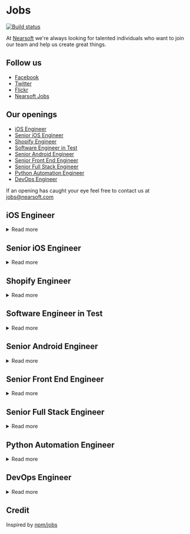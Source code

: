 # Jobs

[![Build status](https://img.shields.io/travis/Nearsoft/jobs.svg)](https://travis-ci.org/Nearsoft/jobs)

At [Nearsoft](https://nearsoft.com) we're always looking for talented individuals who want to join our team and help us create great things.

## Follow us

* [Facebook](https://www.facebook.com/NearsoftInc)
* [Twitter](https://twitter.com/nearsoft)
* [Flickr](https://www.flickr.com/photos/nearsoft)
* [Nearsoft Jobs](http://nearsoftjobs.com)

## Our openings

<!-- yaspeller ignore:start -->


* [iOS Engineer](#ios-engineer)
* [Senior iOS Engineer](#senior-ios-engineer)
* [Shopify Engineer](#shopify-engineer)
* [Software Engineer in Test](#software-engineer-in-test)
* [Senior Android Engineer](#senior-android-engineer)
* [Senior Front End Engineer](#senior-front-end-engineer)
* [Senior Full Stack Engineer](#senior-full-stack-engineer)
* [Python Automation Engineer](#python-automation-engineer)
* [DevOps Engineer](#devops-engineer)

<!-- yaspeller ignore:end -->

If an opening has caught your eye feel free to contact us at jobs@nearsoft.com


## iOS Engineer 

<details><summary>Read more</summary>

We are looking for an iOS Developer with more than 3 years of experience.

### Responsibilities 

* Maintain and develop new features
* Published apps in different platforms 
* Maintain and update the system
* Testing Apps in the Hardware (barcode, scanner, printer, etc.) 

### Must have experience with: 

* Swift 4 & 5
* Core Data
* Keychain
* User defaults
* Unit Testing con Quick/Nimble
* URLSession
* Alamofire  

### Nice to have: 

* Fastlane
* RXSwift
* Pusher
* Travis CI
* Jenkins
* Cocoa Pods
* Charles Proxy
* Bugsnag

<!-- yaspeller ignore:start -->
###### *ACM*
<!-- yaspeller ignore:end -->
</details>


## Senior iOS Engineer 

<details><summary>Read more</summary>
  
### What is the Senior iOS Engineer role?

We are looking for a stellar and passionate Senior iOS Engineer to work on our mobile app development. You’ll be working across multiple teams from platform engineers to designers and data scientists. You’ll be helping to redesign our mobile app to delight our users while transparently capturing the human-computer interaction patterns that drive the platform. Your work will support AI algorithms that identify patterns of brain activity from human-computer interactions and predict the impact that different interventions have on neuropsychological function.
This is a unique opportunity to be part of an exceptional company that is transforming how we diagnose and treat brain disorders affecting hundreds of millions of people globally by applying some of the most innovative techniques in artificial intelligence.

### What yo will be doing:

* iOS architecture planning and implementation
* Design and implement major pieces of functionality in iOS apps
* Interface with internal and external design teams to translate UX and visual designs into application code
* Contribute to developing a culture of testing and quality within the team
* Collaborate with QA team in implementing and maintaining test automation
* Continuously discover, evaluate and implement new technologies or services to maximize development efficiency
* And you will feel good about your work knowing that what you do will make a real difference in the life of someone suffering from a mental or brain disorder

### Who you are:

* You feel good about your work knowing that what you do will affect the lives of millions of people around the world
* Entrepreneurial and eager to thrive in a startup environment
* Strong communicator (oral and written)
* A good person, highly ethical and accepting of others

### Your background and skills:

* An amazing developer; technical challenges of all types excite you
* Excellent knowledge of the mobile landscape, architectures, trends and emerging technologies
* Highly experienced in Objective-C and Swift
* Experience in writing multi-threaded asynchronous code
* Have published two or more iOS apps in the app store
* Proven track record of delivering on tight schedules
* Experience and interest in Android development is a plus!
 B.S. in Computer Science or related field with 6+ years of professional software development experience including 3+ years of iOS app development

Join us in our journey to transform the future of brain health!

<!-- yaspeller ignore:start -->
###### *MND*
<!-- yaspeller ignore:end -->
</details>

## Shopify Engineer 

<details><summary>Read more</summary>
  
### Key Responsibilities

* Develop websites for client and internal projects
* Consult on client project goals (technology stack, development workflow, QA process, deployment strategy, etc.)
* Handle multiple client and internal projects simultaneously

### Duties

* Working with UX and designers to produce tight, forward-thinking, responsive and scalable front-end experiences
* Building out custom Shopify themes and modifying pre-existing themes depending on the scope of the project
* Working with Project Management to scope new functionality requests and supporting Sales to scope new projects

### Requirements

* Minimum of 2+ years experience working within the Shopify Plus platform, including knowledge of Slate / Themekit or similar
* 2+ years working with modern technologies such as HTML5 and CSS3 experience
* 2+ years experience working with Liquid, JavaScript, jQuery and AJAX as necessary
* Knowledge of Shopify Ajax API a plus, as well as experience configuring third party apps
* Superb troubleshooting and debugging skills

<!-- yaspeller ignore:start -->
###### *3RD*
<!-- yaspeller ignore:end -->
</details>
</details>


## Software Engineer in Test

<details><summary>Read more</summary>

### What is the Software Engineer in Test role?

Our service depends on accurate data collection across a wide variety of mobile platforms. We
are looking for a stellar and passionate Software Engineer in Test to perform manual testing of
our mobile and web applications to ensure consistent data capture and correct functionality. In
this role you will actively participate in manual testing and application troubleshooting. You will
need to understand how the client applications use backend services to deliver their
functionality. You will use this understanding to set up specific test scenarios and to help
identify the root cause of defects. As time permits, you will also contribute to automation by
implementing new test cases in an existing automation framework.
Our ideal candidate is a bright and motivated Engineer who is excited about shipping quality
products and eager to apply their experience with manual and automated testing for native
Android and iOS apps. This is a great opportunity for someone who wants to learn and grow as
they are contributing to the quality of our products.

### What you will be doing:

* Writing new test cases or modifying existing to cover new or changed functionality
* Defining test requirements, test strategies and test designs
* Conducting manual testing on mobile, web and back end
* Automating test cases and adding to an existing automation suite
* Manage multiple priorities and tasks in a dynamic work environment

### Who you are:

* You feel good about your work knowing that what you do will affect the lives of millions of people around the world
* Entrepreneurial and eager to thrive in a startup environment
* Strong communicator (oral and written)
* A good person, highly ethical and accepting of others

### Your background and skills:

* Delivering quality products across a wide range of running environments excites you
* You are familiar with manual testing and eager to learn and grow to perform test
automation, test design, development and execution
* Experience with API testing
* Experience with Black box testing
* Experience with Mobile automation testing using Espresso - MUST
* Using Charles proxy, Xcode and Android Studio to follow device activity
* Familiar with GIT & Jira
* Basic knowledge with bash scripting
* Basic knowledge with MongoDB
* Basic knowledge with Xcode and Android Studio
* Working knowledge of Cloud technologies (AWS EC2, Docker) is a plus
* Experience with CI/CD (Jenkins, TeamCity, Bamboo, Fastlane etc.) is a plus
* Strong aptitude for learning new technologies
* You use judgment in selecting methods, techniques and evaluation criteria for
successful results
* B.S. in Computer Science or related field OR equivalent experience
* 2-3 years of experience in testing. Ideally, you’ve had an Internship or two while in school.

 <!-- yaspeller ignore:start -->
###### *MND*
<!-- yaspeller ignore:end -->
</details>


## Senior Android Engineer

<details><summary>Read more</summary>

### Tech Skills

* Experience with Kotlin.
* Solid understanding of MVVM.
* Experience with Kotlin Coroutines is preferred.
* Experience with Clean Architecture is preferred.
  
  <!-- yaspeller ignore:start -->
###### *TA*
<!-- yaspeller ignore:end -->
</details>


## Senior Front End Engineer

<details><summary>Read more</summary>

We have an amazing opportunity to work in Hermosillo, Sonora. 

### Tech stack

* HTML5
* CSS3
* JavaScript
* React/Redux
* Angular
* ES5 and ES6
* Web Services and RESTful APIs

### Requirements

* 6+ years of UI development experience
* Development experience with HTML5, CSS3, and JavaScript, and on working on applications with backend and database components
* Experience with JavaScript libraries and frameworks such as React/Redux, Angular, ES5, ES6, and knowledge of how to use and optimize them
* Experience in development of, and/or integration with web services and RESTful APIs
* Experience with source control tools, unit test development and performing code reviews

### Desired Experience:

* Willingness and ability to quickly learn new technologies and frameworks. Demonstrate the ability to research, explain reasons and make informed technology choices.
* Strong understanding of APIs, databases and at least one server-side language (Python, Java, Go)
* Hands on experience working with visualization libraries such as D3.js, plotly.js and/or web.gl
* Familiarity with unit testing frameworks such as Jest, Enzyme, Mocha, Selenium or Cypress
* Good understanding of CI / CD processes and cloud-based deployments

<!-- yaspeller ignore:start -->
###### *BL*
<!-- yaspeller ignore:end -->
</details>


## Senior Full Stack Engineer

<details><summary>Read more</summary>
  
### What you’ll be doing:

* Create REST based microservices and APIs to support mobile and web applications
* Contribute to developing a culture of testing and quality within the team
* Collaborate with QA team in implementing and maintaining test automation
* Continuously discover, evaluate and implement new technologies or services to maximize development efficiency

### Who you are:

* You feel good about your work knowing that what you do will affect the lives of millions of people around the world
* Entrepreneurial and eager to thrive in a startup environment
* Strong communicator
* A good person, highly ethical and accepting of others
* Self-motivated and willing to learn new things and take on new challenges
 
### Your background and skills:

* Preferably fluent in TypeScript/Node.js; Java/Spring/Spring Boot a plus
* Experienced with MongoDB, NoSQL technologies
* Docker experience a plus
* Experienced with service design patterns, multithreading, scalability and performance
* Excellent knowledge of algorithms and data structures
* Familiarity with cloud architectural patterns and microservices, message queues, container orchestration, etc.
* Experience developing and supporting production code
* Able to collaborate with appropriate resources to prepare design create technical design, slicing and sizing of new features and function
* Clear and concise communication skills
* Proven track record of delivering on tight schedule
* B.S. in Computer Science or related field OR equivalent experience
* 6+ years of full-stack software engineering experience developing user-facing features and systems

<!-- yaspeller ignore:start -->
###### *MND*
<!-- yaspeller ignore:end -->

</details>


## Python Automation Engineer

<details><summary>Read more</summary>

* 3-5 years experience in Software Quality with strong demonstrable automation skills in Selenium, Python, PHP or a scripting language used for test regression
* Ability to not only automation, but manually test and apply manual tests to regression scripts quickly and seamlessly to sprint tasks
* Junior/Mid-level Agile experience working with onsite and offsite teams within an Agile development life-cycle
* Experience leading a small, agile quality team across multiple teams and sprints
* Believe in working with other SCRUM teams and context switching when the team and business needs call for the help

<!-- yaspeller ignore:start -->
###### *CT*
<!-- yaspeller ignore:end -->

</details>


## DevOps Engineer

<details><summary>Read more</summary>

### Requirements

* Enterprise public cloud experience with AWS
* Experience writing automation scripts such as Python, Java, Bash, Ruby, Powershell etc.
* Experience working with and coding automated configuration and infrastructure deployment management tools such as Puppet, Chef, Salt, Ansible etc.
* Experience implementing systems and application performance monitoring tools (AppDynamics, New Relic, Sensu, Zenoss, Nagios, etc.); Emphasis on developing custom systems and application monitors
* Hands-on experience with operating system administration and tuning including Linux/Unix and/or Microsoft Operating Systems is required
* Hands-on experience implementing centralized log aggregation and search frameworks such as Splunk, ELK, etc.
* Experience with source control management and how they are used in delivery (Git/TFS/CVS) and conforming to Development organization's SDLC standards
* Strong technical and troubleshooting skills to evaluate, recommend and support new technology as it relates to Web-based applications
* Comfort with facilitating collaboration, open communication and reaching across functional borders
* Prior deployment experience working with software development life-cycle and methodology are strongly desired
* Must be a self-starter and motivated to work with people to get the task accomplished, sometimes with minimal supervision
* High level of customer responsiveness, excellent documentation and communication skills and attention to detail

### Preferences

* Minimum 2 years experience configuration and maintaining network and system security: firewalls (including WAF), security logs and audits, proxies, DMZ
* Minimum 2 years experience with networking principles: routing, naming services, port-mapping, protocols, network address translation, DHCP, IP chaining, etc.
* Experience installing, configuring, and tuning application messaging technologies such as ActiveMQ, JMS, RabbitMQ etc.
* Experience with Software Development tracking and collaboration tools (Atlassian Suite etc.)
* Experience with basic database administration: installation, emergency recovery, creating accounts, tuning SQL queries, indexing

<!-- yaspeller ignore:start -->
###### *SKT*
<!-- yaspeller ignore:end -->

</details>


## Credit

Inspired by [npm/jobs](https://github.com/npm/jobs)
